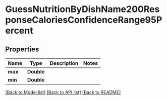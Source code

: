 # GuessNutritionByDishName200ResponseCaloriesConfidenceRange95Percent

## Properties
Name | Type | Description | Notes
------------ | ------------- | ------------- | -------------
**max** | **Double** |  | 
**min** | **Double** |  | 

[[Back to Model list]](../README.md#documentation-for-models) [[Back to API list]](../README.md#documentation-for-api-endpoints) [[Back to README]](../README.md)


